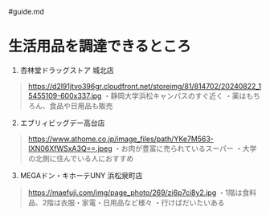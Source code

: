 #guide.md

# 生活用品を調達できるところ 

1. 杏林堂ドラッグストア 城北店
> https://d2l91jtvo396gr.cloudfront.net/storeimg/81/814702/20240822_15455109-600x337.jpg
・静岡大学浜松キャンパスのすぐ近く
・薬はもちろん、食品や日用品も販売

2. エブリィビッグデー高台店
> https://www.athome.co.jp/image_files/path/YKe7M563-IXN06XfWSxA3Q==.jpeg
・お肉が豊富に売られているスーパー
・大学の北側に住んでいる人におすすめ

3. MEGAドン・キホーテUNY 浜松泉町店
> https://maefuji.com/img/page_photo/269/zi6p7ci8y2.jpg
・1階は食料品、2階は衣服・家電・日用品など様々
・行けばだいたいある
